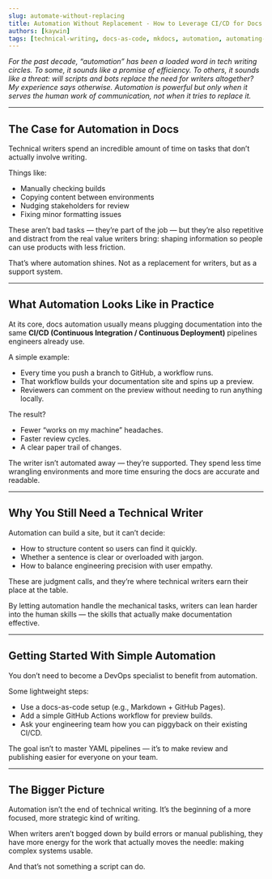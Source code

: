 ```yaml
---
slug: automate-without-replacing
title: Automation Without Replacement - How to Leverage CI/CD for Docs
authors: [kaywin]
tags: [technical-writing, docs-as-code, mkdocs, automation, automating-documentation]
---
```


*For the past decade, “automation” has been a loaded word in tech writing circles. To some, it sounds like a promise of efficiency. To others, it sounds like a threat: will scripts and bots replace the need for writers altogether? My experience says otherwise. Automation is powerful but only when it serves the human work of communication, not when it tries to replace it.*

---

## The Case for Automation in Docs

Technical writers spend an incredible amount of time on tasks that don’t actually involve writing. 

Things like:
- Manually checking builds
- Copying content between environments
- Nudging stakeholders for review
- Fixing minor formatting issues

These aren’t bad tasks — they’re part of the job — but they’re also repetitive and distract from the real value writers bring: shaping information so people can use products with less friction.

That’s where automation shines. Not as a replacement for writers, but as a support system.

---

## What Automation Looks Like in Practice

At its core, docs automation usually means plugging documentation into the same **CI/CD (Continuous Integration / Continuous Deployment)** pipelines engineers already use.

A simple example:
- Every time you push a branch to GitHub, a workflow runs.
- That workflow builds your documentation site and spins up a preview.
- Reviewers can comment on the preview without needing to run anything locally.

The result?
- Fewer “works on my machine” headaches.
- Faster review cycles.
- A clear paper trail of changes.

The writer isn’t automated away — they’re supported. They spend less time wrangling environments and more time ensuring the docs are accurate and readable.

---

## Why You Still Need a Technical Writer

Automation can build a site, but it can’t decide:
- How to structure content so users can find it quickly.
- Whether a sentence is clear or overloaded with jargon.
- How to balance engineering precision with user empathy.

These are judgment calls, and they’re where technical writers earn their place at the table.

By letting automation handle the mechanical tasks, writers can lean harder into the human skills — the skills that actually make documentation effective.

---

## Getting Started With Simple Automation

You don’t need to become a DevOps specialist to benefit from automation.

Some lightweight steps:
- Use a docs-as-code setup (e.g., Markdown + GitHub Pages).
- Add a simple GitHub Actions workflow for preview builds.
- Ask your engineering team how you can piggyback on their existing CI/CD.

The goal isn’t to master YAML pipelines — it’s to make review and publishing easier for everyone on your team.

---

## The Bigger Picture

Automation isn’t the end of technical writing. It’s the beginning of a more focused, more strategic kind of writing.

When writers aren’t bogged down by build errors or manual publishing, they have more energy for the work that actually moves the needle: making complex systems usable.

And that’s not something a script can do.